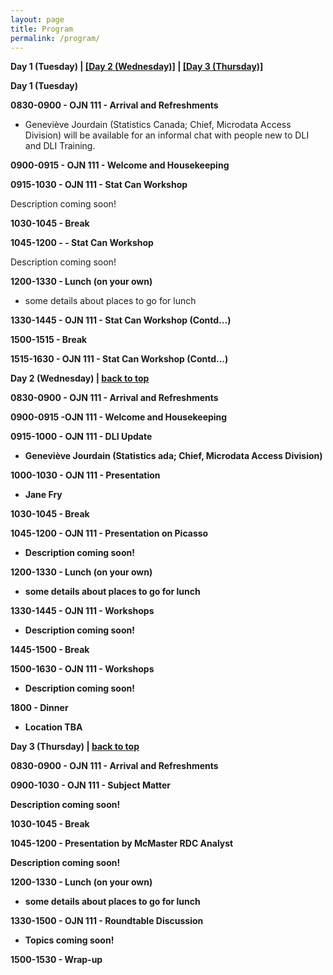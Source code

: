 ```yaml
---
layout: page
title: Program
permalink: /program/
---
```


<p><b><a name="day-one">Day 1 (Tuesday)</a> | <a href="#day-two">[Day 2 (Wednesday)]</a> | <a href="#day-three">[Day 3 (Thursday)]</a></b>
</p>

<p>
<b>Day 1 (Tuesday)</b>

<b>0830-0900 - <a name="1-1">OJN 111 - Arrival and Refreshments</b> </a><br>

- Geneviève Jourdain (Statistics Canada; Chief, Microdata Access Division) will be available for an informal chat with people new to DLI and DLI Training.
<p>
	
<b>0900-0915 - <a name="1-2">OJN 111 - Welcome and Housekeeping</b> </a>
<p>
	
<b>0915-1030 - <a name="1-3">OJN 111 - <a name="1-3">Stat Can Workshop</b> </a><br>
	
Description coming soon!
<p>
	
<b>1030-1045 - <a name="1-4">Break</b> </a>
<p>
	
<b>1045-1200 - <a name="1-5"> - Stat Can Workshop</b></a><br>

Description coming soon!
<p>
	
<b>1200-1330 - <a name="1-6">Lunch (on your own)</b></a><br>

- some details about places to go for lunch
<p>
	
<b>1330-1445 - <a name="1-7a">OJN 111 - Stat Can Workshop (Contd...)</b></a>
<p>
	
<b>1500-1515 - <a name="1-8">Break</b></a>
<p>
	
<b>1515-1630 - <a name="1-9">OJN 111 - Stat Can Workshop (Contd...)</b></a>
<p>

<p><b><a name="day-two">Day 2 (Wednesday)</a> | <a href="#day-one">back to top</b></a></p>

<p>

<b>0830-0900 - <a name="2-1"><b>OJN 111 - Arrival and Refreshments</b></a>
<p>

<b>0900-0915 -<a name="2-2"><b>OJN 111 - Welcome and Housekeeping</b></a>
<p>

<b>0915-1000 - <a name="2-3"><b>OJN 111 - DLI Update</b></a><br>
	
- Geneviève Jourdain (Statistics ada; Chief, Microdata Access Division)
<p>

<b>1000-1030 - <a name="2-4"><b>OJN 111 - Presentation</b></a><br>

- Jane Fry
<p>

<b>1030-1045 - <a name="2-5"><b>Break</b></a>
<p>

<b>1045-1200 - <a name="2-6"><b>OJN 111 - Presentation on Picasso</b></a><br>

- Description coming soon!
<p>

<b>1200-1330 - <a name="2-7"><b>Lunch (on your own)</b></a><br>

- some details about places to go for lunch
<p>

<b>1330-1445 - <a name="2-8"><b>OJN 111 - Workshops</b></a><br>

- Description coming soon!
<p>

<b>1445-1500 - <a name="2-9"><b>Break</b></a>
<p>

<b>1500-1630 - <a name="2-10"><b>OJN 111 -  Workshops</b></a><br>

- Description coming soon!
<p>

<b>1800 - <a name="2-11"> Dinner</b></a><br>

- Location TBA
<p>

<p><a name="day-three"><b>Day 3 (Thursday)</a> | <a href="#day-one">back to top</a></b></p>
<p>

<p>

<b>0830-0900 - <a name="3-1"><b>OJN 111 - Arrival and Refreshments</b></a>
<p>

<b>0900-1030 - <a name="3-2"><b>OJN 111 - Subject Matter</b></a><br>
	
Description coming soon!
<p>

<b>1030-1045 - <a name="3-3"><b>Break</b></a>
<p>

<b>1045-1200 - <a name="3-4"><b>Presentation by McMaster RDC Analyst</b></a><br>

Description coming soon!
<p>

<b>1200-1330 - <a name="3-5"><b>Lunch (on your own)</b></a><br>

- some details about places to go for lunch
<p>

<b>1330-1500 - <a name="3-6"><b>OJN 111 - Roundtable Discussion</b></a><br>

- Topics coming soon!
<p>

<b>1500-1530 - <a name="3-7"><b>Wrap-up</b></a>


